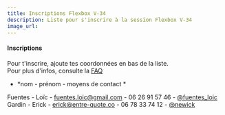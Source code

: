 ```yaml
---
title: Inscriptions Flexbox V-34
description: Liste pour s'inscrire à la session Flexbox V-34
image_url:
---
```


#### Inscriptions

Pour t'inscrire, ajoute tes coordonnées en bas de la liste.  
Pour plus d'infos, consulte la [FAQ](http://walkingdev.fr/#walkingdev/flexbox/blob/master/faq.md)  

* *nom - prénom - moyens de contact *

Fuentes - Loïc - fuentes.loic@gmail.com - 06 26 91 57 46 - [@fuentes_loic](https://twitter.com/fuentes_loic)
Gardin - Erick - erick@entre-quote.co - 06 78 33 74 12 - [@newick](https://twitter.com/newick)
